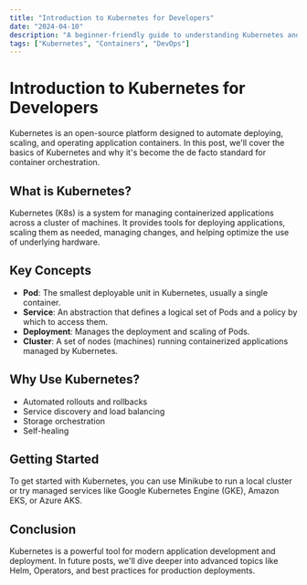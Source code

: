 ```yaml
---
title: "Introduction to Kubernetes for Developers"
date: "2024-04-10"
description: "A beginner-friendly guide to understanding Kubernetes and container orchestration."
tags: ["Kubernetes", "Containers", "DevOps"]
---
```


# Introduction to Kubernetes for Developers

Kubernetes is an open-source platform designed to automate deploying, scaling, and operating application containers. In this post, we'll cover the basics of Kubernetes and why it's become the de facto standard for container orchestration.

## What is Kubernetes?

Kubernetes (K8s) is a system for managing containerized applications across a cluster of machines. It provides tools for deploying applications, scaling them as needed, managing changes, and helping optimize the use of underlying hardware.

## Key Concepts

- **Pod**: The smallest deployable unit in Kubernetes, usually a single container.
- **Service**: An abstraction that defines a logical set of Pods and a policy by which to access them.
- **Deployment**: Manages the deployment and scaling of Pods.
- **Cluster**: A set of nodes (machines) running containerized applications managed by Kubernetes.

## Why Use Kubernetes?

- Automated rollouts and rollbacks
- Service discovery and load balancing
- Storage orchestration
- Self-healing

## Getting Started

To get started with Kubernetes, you can use Minikube to run a local cluster or try managed services like Google Kubernetes Engine (GKE), Amazon EKS, or Azure AKS.

## Conclusion

Kubernetes is a powerful tool for modern application development and deployment. In future posts, we'll dive deeper into advanced topics like Helm, Operators, and best practices for production deployments. 